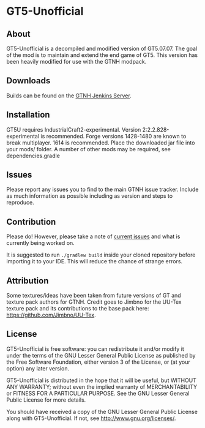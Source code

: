 GT5-Unofficial
===

## About

GT5-Unofficial is a decompiled and modified version of GT5.07.07. The goal of the mod is to maintain and extend the end game of GT5. This version has been heavily modified for use with the GTNH modpack.

## Downloads

Builds can be found on the [GTNH Jenkins Server](http://jenkins.usrv.eu:8080/job/Gregtech-5-Unofficial/).

## Installation

GT5U requires IndustrialCraft2-experimental. Version 2:2.2.828-experimental is recommended.
Forge versions 1428-1480 are known to break multiplayer. 1614 is recommended.
Place the downloaded jar file into your mods/ folder. A number of other mods may be required, see dependencies.gradle

## Issues

Please report any issues you to find to the main GTNH issue tracker. Include as much information as possible including as version and steps to reproduce.

## Contribution

Please do! However, please take a note of [current issues](https://github.com/GTNewHorizons/GT-New-Horizons-Modpack/issues) and what is currently being worked on.

It is suggested to run `./gradlew build` inside your cloned repository before importing it to your IDE. This will reduce the chance of strange errors.

## Attribution

Some textures/ideas have been taken from future versions of GT and texture pack authors for GTNH. Credit goes to Jimbno for the UU-Tex texture pack and its contributions to the base pack here: https://github.com/Jimbno/UU-Tex.

## License

GT5-Unofficial is free software: you can redistribute it and/or modify it under the terms of the
GNU Lesser General Public License as published by the Free Software Foundation, either version 3
of the License, or (at your option) any later version.

GT5-Unofficial is distributed in the hope that it will be useful, but WITHOUT ANY WARRANTY;
without even the implied warranty of MERCHANTABILITY or FITNESS FOR A PARTICULAR PURPOSE.
See the GNU Lesser General Public License for more details.

You should have received a copy of the GNU Lesser General Public License along with GT5-Unofficial.
If not, see <http://www.gnu.org/licenses/>.
